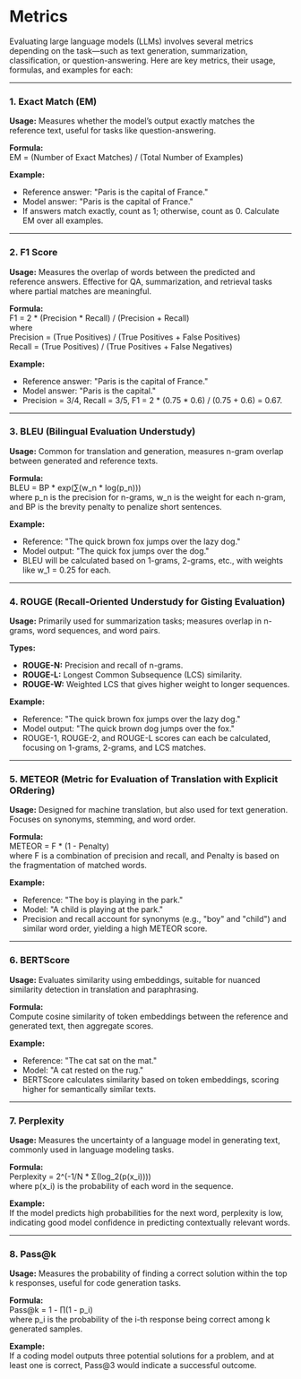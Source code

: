 # Metrics

Evaluating large language models (LLMs) involves several metrics depending on the task—such as text generation, summarization, classification, or question-answering. Here are key metrics, their usage, formulas, and examples for each:

---

### 1. **Exact Match (EM)**

**Usage:** Measures whether the model’s output exactly matches the reference text, useful for tasks like question-answering.

**Formula:**  
EM = (Number of Exact Matches) / (Total Number of Examples)

**Example:**  
- Reference answer: "Paris is the capital of France."
- Model answer: "Paris is the capital of France."
- If answers match exactly, count as 1; otherwise, count as 0. Calculate EM over all examples.

---

### 2. **F1 Score**

**Usage:** Measures the overlap of words between the predicted and reference answers. Effective for QA, summarization, and retrieval tasks where partial matches are meaningful.

**Formula:**  
F1 = 2 * (Precision * Recall) / (Precision + Recall)  
where  
Precision = (True Positives) / (True Positives + False Positives)  
Recall = (True Positives) / (True Positives + False Negatives)

**Example:**  
- Reference answer: "Paris is the capital of France."
- Model answer: "Paris is the capital."
- Precision = 3/4, Recall = 3/5, F1 = 2 * (0.75 * 0.6) / (0.75 + 0.6) = 0.67.

---

### 3. **BLEU (Bilingual Evaluation Understudy)**

**Usage:** Common for translation and generation, measures n-gram overlap between generated and reference texts.

**Formula:**  
BLEU = BP * exp(∑(w_n * log(p_n)))  
where p_n is the precision for n-grams, w_n is the weight for each n-gram, and BP is the brevity penalty to penalize short sentences.

**Example:**  
- Reference: "The quick brown fox jumps over the lazy dog."
- Model output: "The quick fox jumps over the dog."
- BLEU will be calculated based on 1-grams, 2-grams, etc., with weights like w_1 = 0.25 for each.

---

### 4. **ROUGE (Recall-Oriented Understudy for Gisting Evaluation)**

**Usage:** Primarily used for summarization tasks; measures overlap in n-grams, word sequences, and word pairs.

**Types:**  
- **ROUGE-N:** Precision and recall of n-grams.
- **ROUGE-L:** Longest Common Subsequence (LCS) similarity.
- **ROUGE-W:** Weighted LCS that gives higher weight to longer sequences.

**Example:**  
- Reference: "The quick brown fox jumps over the lazy dog."
- Model output: "The quick brown dog jumps over the fox."
- ROUGE-1, ROUGE-2, and ROUGE-L scores can each be calculated, focusing on 1-grams, 2-grams, and LCS matches.

---

### 5. **METEOR (Metric for Evaluation of Translation with Explicit ORdering)**

**Usage:** Designed for machine translation, but also used for text generation. Focuses on synonyms, stemming, and word order.

**Formula:**  
METEOR = F * (1 - Penalty)  
where F is a combination of precision and recall, and Penalty is based on the fragmentation of matched words.

**Example:**  
- Reference: "The boy is playing in the park."
- Model: "A child is playing at the park."
- Precision and recall account for synonyms (e.g., "boy" and "child") and similar word order, yielding a high METEOR score.

---

### 6. **BERTScore**

**Usage:** Evaluates similarity using embeddings, suitable for nuanced similarity detection in translation and paraphrasing.

**Formula:**  
Compute cosine similarity of token embeddings between the reference and generated text, then aggregate scores.

**Example:**  
- Reference: "The cat sat on the mat."
- Model: "A cat rested on the rug."
- BERTScore calculates similarity based on token embeddings, scoring higher for semantically similar texts.

---

### 7. **Perplexity**

**Usage:** Measures the uncertainty of a language model in generating text, commonly used in language modeling tasks.

**Formula:**  
Perplexity = 2^(-1/N * Σ(log_2(p(x_i))))  
where p(x_i) is the probability of each word in the sequence.

**Example:**  
If the model predicts high probabilities for the next word, perplexity is low, indicating good model confidence in predicting contextually relevant words.

---

### 8. **Pass@k**

**Usage:** Measures the probability of finding a correct solution within the top k responses, useful for code generation tasks.

**Formula:**  
Pass@k = 1 - ∏(1 - p_i)  
where p_i is the probability of the i-th response being correct among k generated samples.

**Example:**  
If a coding model outputs three potential solutions for a problem, and at least one is correct, Pass@3 would indicate a successful outcome.